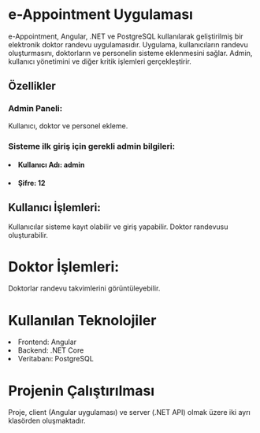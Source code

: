# e-Appointment Uygulaması
e-Appointment, Angular, .NET ve PostgreSQL kullanılarak geliştirilmiş bir elektronik doktor randevu uygulamasıdır. Uygulama, kullanıcıların randevu oluşturmasını, doktorların ve personelin sisteme eklenmesini sağlar. Admin, kullanıcı yönetimini ve diğer kritik işlemleri gerçekleştirir.

## Özellikler
### Admin Paneli:
Kullanıcı, doktor ve personel ekleme.
### Sisteme ilk giriş için gerekli admin bilgileri:
#### <li>Kullanıcı Adı: admin
#### <li>Şifre: 12
## Kullanıcı İşlemleri:
Kullanıcılar sisteme kayıt olabilir ve giriş yapabilir.
Doktor randevusu oluşturabilir.
# Doktor İşlemleri:
Doktorlar randevu takvimlerini görüntüleyebilir.
# Kullanılan Teknolojiler
<li>Frontend: Angular</li>
<li>Backend: .NET Core</li>
<li>Veritabanı: PostgreSQL</li>

# Projenin Çalıştırılması
Proje, client (Angular uygulaması) ve server (.NET API) olmak üzere iki ayrı klasörden oluşmaktadır.

